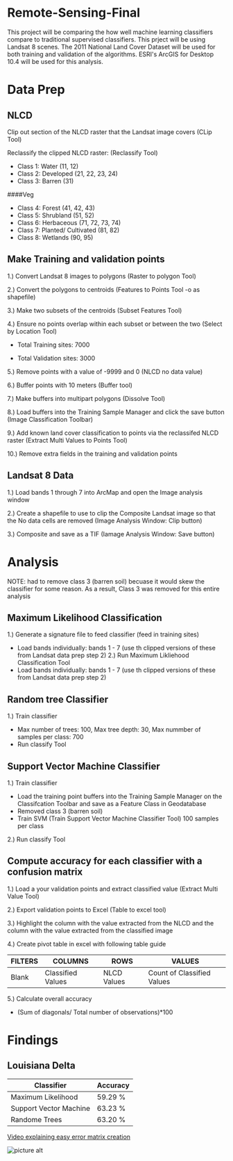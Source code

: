 # Remote-Sensing-Final
This project will be comparing the how well machine learning classifiers compare to traditional supervised classifiers. This prject will be using Landsat 8 scenes. The 2011 National Land Cover Dataset will be used for both training and validation of the algorithms. ESRI's ArcGIS for Desktop 10.4 will be used for this analysis.


# Data Prep
## NLCD
Clip out section of the NLCD raster that the Landsat image covers (CLip Tool)

Reclassify the clipped NLCD raster: (Reclassify Tool)

* Class 1: Water (11, 12)
* Class 2: Developed (21, 22, 23, 24)
* Class 3: Barren (31)

####Veg 
* Class 4: Forest (41, 42, 43)
* Class 5: Shrubland (51, 52)
* Class 6: Herbaceous (71, 72, 73, 74)
* Class 7: Planted/ Cultivated (81, 82)
* Class 8: Wetlands (90, 95)

## Make Training and validation points
1.) Convert Landsat 8 images to polygons (Raster to polygon Tool)

2.) Convert the polygons to centroids (Features to Points Tool -o as shapefile)

3.) Make two subsets of the centroids (Subset Features Tool)

4.) Ensure no points overlap within each subset or between the two (Select by Location Tool)

  * Total Training sites: 7000

  * Total Validation sites: 3000

5.) Remove points with a value of -9999 and 0 (NLCD no data value)

6.) Buffer points with 10 meters (Buffer tool)

7.) Make buffers into multipart polygons (Dissolve Tool)

8.) Load buffers into the Training Sample Manager and click the save button (Image Classification Toolbar)

9.) Add known land cover classification to points via the reclassifed NLCD raster (Extract Multi Values to Points Tool)

10.) Remove extra fields in the training and validation points

## Landsat 8 Data
1.) Load bands 1 through 7 into ArcMap and open the Image analysis window

2.) Create a shapefile to use to clip the Composite Landsat image so that the No data cells are removed (Image Analysis Window: Clip button)

3.) Composite and save as a TIF (Iamage Analysis Window: Save button)


# Analysis

NOTE: had to remove class 3 (barren soil) becuase it would skew the classifier for some reason. As a result, Class 3 was removed for this entire analysis

## Maximum Likelihood Classification
1.) Generate a signature file to feed classifier (feed in training sites)
  * Load bands individually: bands 1 - 7 (use th clipped versions of these from Landsat data prep step 2)
2.) Run Maximum Likliehood Classification Tool
  * Load bands individually: bands 1 - 7 (use th clipped versions of these from Landsat data prep step 2)


## Random tree Classifier
1.) Train classifier
  * Max number of trees: 100, Max tree depth: 30, Max nummber of samples per class: 700
* Run classify Tool

## Support Vector Machine Classifier
1.) Train classifier
  * Load the training point buffers into the Training Sample Manager on the Classifcation Toolbar and save as a Feature Class in Geodatabase
  * Removed class 3 (barren soil)
  * Train SVM (Train Support Vector Machine Classifier Tool)
    100 samples per class
	
2.) Run classify Tool

## Compute accuracy for each classifier with a confusion matrix

1.) Load a your validation points and extract classified value (Extract Multi Value Tool)

2.) Export validation points to Excel (Table to excel tool)

3.) Highlight the column with the value extracted from the NLCD and the column with the value extracted from the classified image

4.) Create pivot table in excel with following table guide


FILTERS | COLUMNS | ROWS | VALUES
    --- | --- | --- | ---
   Blank| Classified Values | NLCD Values | Count of Classified Values
   
5.) Calculate overall accuracy
  * (Sum of diagonals/ Total number of observations)*100
 
# Findings

## Louisiana Delta

Classifier | Accuracy
--- | ---
Maximum Likelihood | 59.29 %
Support Vector Machine | 63.23 %
Randome Trees | 63.20 %


[Video explaining easy error matrix creation](https://www.youtube.com/watch?v=9dGjuEQie7Y)


![picture alt](https://thumbs.gfycat.com/FirsthandSingleAlaskajingle-size_restricted.gif "Stats feelings")

